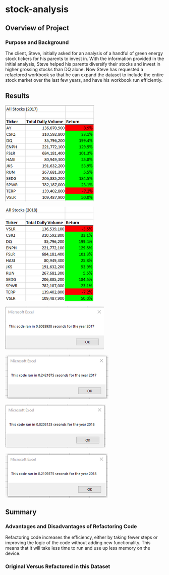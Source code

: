# stock-analysis

## Overview of Project

### Purpose and Background
The client, Steve, initially asked for an analysis of a handful of green energy stock tickers for his parents to invest in. With the information provided in the initial analysis, Steve helped his parents diversify their stocks and invest in higher grossing stocks than DQ alone. Now Steve has requested a refactored workbook so that he can expand the dataset to include the entire stock market over the last few years, and have his workbook run efficiently. 

## Results

![2017_Stocks](Resources/allStocks2017.png)

![2018_Stocks](Resources/allStocks2018.png)

![time1](Resources/original2017time.png)

![time2](Resources/refactored2017time.png)

![time3](Resources/original2018time.png)

![time4](Resources/refactored2018time.png)

## Summary
### Advantages and Disadvantages of Refactoring Code
Refactoring code increases the efficiency, either by taking fewer steps or improving the logic of the code without adding new functionality. This means that it will take less time to run and use up less memory on the device.

### Original Versus Refactored in this Dataset
